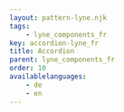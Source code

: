 ```yaml
---
layout: pattern-lyne.njk
tags: 
    - lyne_components_fr
key: accordion-lyne_fr
title: Accordion
parent: lyne_components_fr
order: 10
availablelanguages: 
    - de
    - en
---
```

